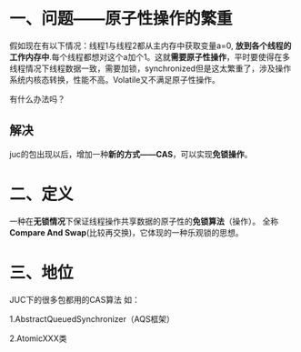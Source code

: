 # 一、问题——原子性操作的繁重

  假如现在有以下情况：线程1与线程2都从主内存中获取变量a=0, **放到各个线程的工作内存中**.每个线程都想对这个a加个1。这就**需要原子性操作**，平时要使得在多线程情况下线程数据一致，需要加锁，synchronized但是这太繁重了，涉及操作系统内核态转换，性能不高。Volatile又不满足原子性操作。
    
 有什么办法吗？
 
## 解决
  juc的包出现以后，增加一种**新的方式——CAS**，可以实现**免锁操作**。


# 二、定义
 一种在**无锁情况**下保证线程操作共享数据的原子性的**免锁算法**（操作）。
 全称**Compare And Swap**(比较再交换)，它体现的一种乐观锁的思想。


# 三、地位
 JUC下的很多包都用的CAS算法
  如：
  
  1.AbstractQueuedSynchronizer（AQS框架）
  
  2.AtomicXXX类

